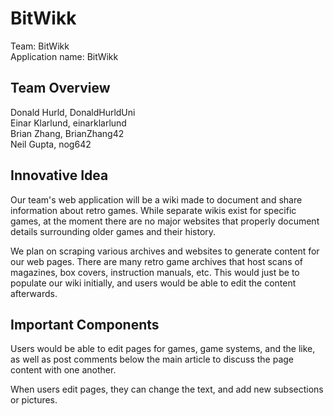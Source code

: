 <h1>BitWikk</h1>
Team: BitWikk <br>
Application name: BitWikk

<h2>Team Overview</h2>
Donald Hurld, DonaldHurldUni<br>
Einar Klarlund, einarklarlund<br>
Brian Zhang, BrianZhang42<br>
Neil Gupta, nog642

<h2>Innovative Idea</h2>
Our team's web application will be a wiki made to document and share information about retro games. While separate wikis exist for specific games, at the moment there are no major websites that properly document details surrounding older games and their history. 

We plan on scraping various archives and websites to generate content for our web pages. There are many retro game archives that host scans of magazines, box covers, instruction manuals, etc. This would just be to populate our wiki initially, and users would be able to edit the content afterwards.

<h2>Important Components</h2>
Users would be able to edit pages for games, game systems, and the like, as well as post comments below the main article to discuss the page content with one another.

When users edit pages, they can change the text, and add new subsections or pictures.
